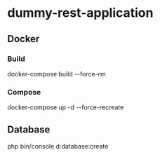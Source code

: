 # dummy-rest-application

## Docker

### Build
docker-compose build --force-rm

### Compose
docker-compose up -d --force-recreate

## Database
php bin/console d:database:create